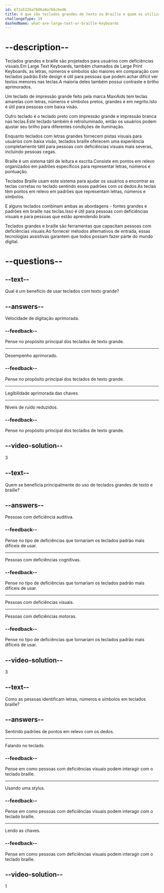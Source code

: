 ```yaml
---
id: 672a5326a7606a8a766cbedb
title: O que são teclados grandes de texto ou Braille e quem os utiliza?
challengeType: 19
dashedName: what-are-large-text-or-braille-keyboards
---
```


# --description--

Teclados grandes e braille são projetados para usuários com deficiências visuais.Em Large Text Keyboards, também chamados de Large Print Keyboards, as letras, números e símbolos são maiores em comparação com teclados padrão.Este design é útil para pessoas que podem achar difícil ver textos menores nas teclas.A maioria deles também possui contraste e brilho aprimorados.

Um teclado de impressão grande feito pela marca MaxiAids tem teclas amarelas com letras, números e símbolos pretos, grandes e em negrito.Isto é útil para pessoas com baixa visão.

Outro teclado é o teclado preto com impressão grande e impressão branca nas teclas.Este teclado também é retroiluminado, então os usuários podem ajustar seu brilho para diferentes condições de iluminação.

Enquanto teclados com letras grandes fornecem pistas visuais para usuários com baixa visão, teclados braille oferecem uma experiência completamente tátil para pessoas com deficiências visuais mais severas, incluindo pessoas cegas.

Braille é um sistema tátil de leitura e escrita.Consiste em pontos em relevo organizados em padrões específicos para representar letras, números e pontuação.

Teclados Braille usam este sistema para ajudar os usuários a encontrar as teclas corretas no teclado sentindo esses padrões com os dedos.As teclas têm pontos em relevo em padrões que representam letras, números e símbolos.

E alguns teclados combinam ambas as abordagens - fontes grandes e padrões em braille nas teclas.Isso é útil para pessoas com deficiências visuais e para pessoas que estão aprendendo braile.

Teclados grandes e braille são ferramentas que capacitam pessoas com deficiências visuais.Ao fornecer métodos alternativos de entrada, essas tecnologias assistivas garantem que todos possam fazer parte do mundo digital.

# --questions--

## --text--

Qual é um benefício de usar teclados com texto grande?

## --answers--

Velocidade de digitação aprimorada.

### --feedback--

Pense no propósito principal dos teclados de texto grande.

---

Desempenho aprimorado.

### --feedback--

Pense no propósito principal dos teclados de texto grande.

---

Legibilidade aprimorada das chaves.

---

Níveis de ruído reduzidos.

### --feedback--

Pense no propósito principal dos teclados de texto grande.

## --video-solution--

3

## --text--

Quem se beneficia principalmente do uso de teclados grandes de texto e braille?

## --answers--

Pessoas com deficiência auditiva.

### --feedback--

Pense no tipo de deficiências que tornariam os teclados padrão mais difíceis de usar.

---

Pessoas com deficiências cognitivas.

### --feedback--

Pense no tipo de deficiências que tornariam os teclados padrão mais difíceis de usar.

---

Pessoas com deficiências visuais.

---

Pessoas com deficiências motoras.

### --feedback--

Pense no tipo de deficiências que tornariam os teclados padrão mais difíceis de usar.

## --video-solution--

3

## --text--

Como as pessoas identificam letras, números e símbolos em teclados braille?

## --answers--

Sentindo padrões de pontos em relevo com os dedos.

---

Falando no teclado.

### --feedback--

Pense em como pessoas com deficiências visuais podem interagir com o teclado braille.

---

Usando uma stylus.

### --feedback--

Pense em como pessoas com deficiências visuais podem interagir com o teclado braille.

---

Lendo as chaves.

### --feedback--

Pense em como pessoas com deficiências visuais podem interagir com o teclado braille.

## --video-solution--

1
